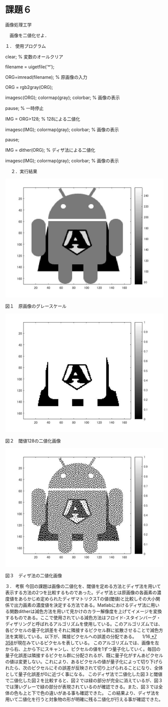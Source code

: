 # 課題６
画像処理工学

　画像を二値化せよ．

１．	使用プログラム

clear; % 変数のオールクリア


filename = uigetfile('*');

ORG=imread(filename); % 原画像の入力

ORG = rgb2gray(ORG);

imagesc(ORG); colormap(gray); colorbar; % 画像の表示

pause; % 一時停止


IMG = ORG>128; % 128による二値化

imagesc(IMG); colormap(gray); colorbar; % 画像の表示

pause;



IMG = dither(ORG); % ディザ法による二値化

imagesc(IMG); colormap(gray); colorbar; % 画像の表示



 
２．実行結果
 
 
 ![原画像](https://github.com/enazii0312/image/blob/master/and6-1.jpg)
 
図１　原画像のグレースケール

  ![原画像](https://github.com/enazii0312/image/blob/master/and6-2.jpg)
  
図２　閾値128の二値化画像
 
  ![原画像](https://github.com/enazii0312/image/blob/master/and6-3.jpg)
  
図３　ディザ法の二値化画像

３．	考察
今回の課題は画像の二値化を、閾値を定める方法とディザ法を用いて表示する方法の2つを比較するものであった。ディザ法とは原画像の各画素の濃度値をあらかじめ定められたディザマトリクスTの値(閾値)と比較しその大小関係で出力画素の濃度値を決定する方法である。Matlabにおけるディザ法に用いる関数ditherは減色方法を用いて見かけのカラー解像度を上げてイメージを変換するものである。ここで使用されている減色方法はフロイド-スタインバーグ・ディザリングと呼ばれるアルゴリズムを使用している。このアルゴリズムでは、各ピクセルの量子化誤差をそれに隣接するピクセル群に拡散させることで減色方法を実現している。以下が、隣接ピクセルへの誤差の分配である。
 　1/16[ *7 
        358](＊)が現在みているピクセルを表している。
このアルゴリズムでは、画像を左から右、上から下にスキャンし、ピクセルの値を1ずつ量子化していく。毎回の量子化誤差は隣接するピクセル群に分配されるが、既に量子化がすんあピクセルの値は変更しない。これにより、あるピクセルの値が量子化によって切り下げられたら、次のピクセルにその誤差が反映されて切り上げられることになり、全体として量子化誤差が0に近づく事になる。
このディザ法で二値化した図３と閾値で二値化した図２を比較すると、図２では緑の部分が完全に消えているが、図３では薄いグレーで緑の部分が表現されているのが確認できる。また、図３では全体の色も上と下で色の違いがある事も確認できた。
この結果より、ディザ法を用いて二値化を行うと対象物の形が明確に残る二値化が行える事が確認できた。
